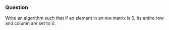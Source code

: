 ### Question

Write an algorithm such that if an element in an `MxN` matrix is 0, its entire row and column are set to 0.
